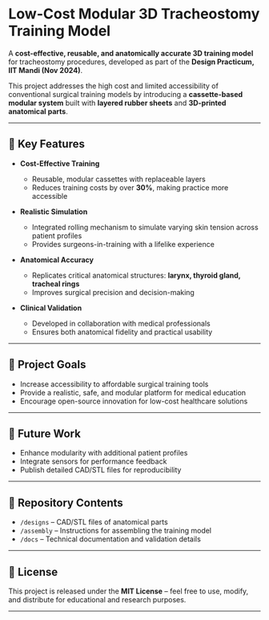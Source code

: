 # Low-Cost Modular 3D Tracheostomy Training Model

A **cost-effective, reusable, and anatomically accurate 3D training model** for tracheostomy procedures, developed as part of the **Design Practicum, IIT Mandi (Nov 2024)**.

This project addresses the high cost and limited accessibility of conventional surgical training models by introducing a **cassette-based modular system** built with **layered rubber sheets** and **3D-printed anatomical parts**.

---

## 🔑 Key Features
- **Cost-Effective Training**
  - Reusable, modular cassettes with replaceable layers  
  - Reduces training costs by over **30%**, making practice more accessible  

- **Realistic Simulation**
  - Integrated rolling mechanism to simulate varying skin tension across patient profiles  
  - Provides surgeons-in-training with a lifelike experience  

- **Anatomical Accuracy**
  - Replicates critical anatomical structures: **larynx, thyroid gland, tracheal rings**  
  - Improves surgical precision and decision-making  

- **Clinical Validation**
  - Developed in collaboration with medical professionals  
  - Ensures both anatomical fidelity and practical usability  

---

## 🎯 Project Goals
- Increase accessibility to affordable surgical training tools  
- Provide a realistic, safe, and modular platform for medical education  
- Encourage open-source innovation for low-cost healthcare solutions  

---

## 🚀 Future Work
- Enhance modularity with additional patient profiles  
- Integrate sensors for performance feedback  
- Publish detailed CAD/STL files for reproducibility  

---

## 📂 Repository Contents
- `/designs` – CAD/STL files of anatomical parts  
- `/assembly` – Instructions for assembling the training model  
- `/docs` – Technical documentation and validation details  

---

## 📜 License
This project is released under the **MIT License** – feel free to use, modify, and distribute for educational and research purposes.  

---
